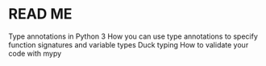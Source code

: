# READ ME 

Type annotations in Python 3
How you can use type annotations to specify function signatures and variable types
Duck typing
How to validate your code with mypy
